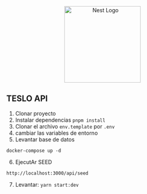 <p align="center">
  <a href="http://nestjs.com/" target="blank"><img src="https://nestjs.com/img/logo-small.svg" width="200" alt="Nest Logo" /></a>
</p>


## TESLO API

1. Clonar proyecto
2. Instalar dependencias 
```pnpm install```
3. Clonar el archivo ```env.template``` por ```.env```
4. cambiar las variables de entorno
5. Levantar base de datos 
```
docker-compose up -d
```

6. EjecutAr SEED
```
http://localhost:3000/api/seed
```

7. Levantar: ```yarn start:dev```